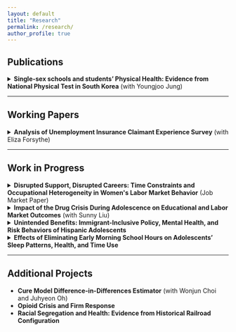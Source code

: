 ```yaml
---
layout: default
title: "Research"
permalink: /research/
author_profile: true
---
```


 

## Publications

<details>
  <summary><strong>Single-sex schools and students’ Physical Health: Evidence from National Physical Test in South Korea</strong> (with Youngjoo Jung)</summary>
  <p>
    <em>Economics Letters, 2025</em>  
    Abstract: Leveraging a randomized natural experiment, this study examines the impact of attending single-sex middle schools on students' physical fitness, measured through standardized nationwide physical tests. In South Korea, middle school students are assigned by lottery to either single-sex or coeducational schools within their designated school zones, providing an ideal setting to evaluate the effects of single-sex schooling. Using school-level data covering all middle schools, the study finds that boys attending single-sex schools achieve significantly higher pass rates on standardized physical fitness tests, suggesting improved physical fitness compared to their peers in coeducational schools.  
    However, no similar improvement is observed for girls attending single-sex schools. These findings suggest that single-sex schooling has differential effects by gender, highlighting the need to further research to understand the mechanisms underlying these varied outcomes.  
    📄 <a href="https://www.sciencedirect.com/science/article/pii/S0165176525001168" target="_blank">View Paper</a>  
  </p>
</details>

---

## Working Papers

<details>
  <summary><strong>Analysis of Unemployment Insurance Claimant Experience Survey</strong> (with Eliza Forsythe)</summary>
  <p>
    Report prepared for the Illinois Department of Employment Security (IDES).  
    Abstract: This report analyzes the Illinois Unemployment Insurance (UI) Claimant Experience Survey, conducted between August 2023 and August 2024, with the goal of improving equity in access to UI benefits and strengthening survey design. Using regression analysis of demographic characteristics and text analysis of open-ended responses, we examine how claimants’ backgrounds and filing circumstances shape their reported experiences with the UI system. The study focuses on key dimensions of the claimant journey, including sources of information, reliance on in-person services, perceived difficulty of filing, and narrative accounts of the process. By combining quantitative and qualitative evidence, the report provides insights into heterogeneity across demographic groups and filing types, and develops recommendations for improving data collection, reweighting procedures, and survey integration to support more representative and actionable insights for IDES.  
  </p>
</details>

---

## Work in Progress

<details>
  <summary><strong>Disrupted Support, Disrupted Careers: Time Constraints and Occupational Heterogeneity in Women's Labor Market Behavior</strong> (Job Market Paper)</summary>
  <p>
    Abstract: Skilled women often rely on outsourced household services to balance professional and household responsibilities. When the availability of these services contracts—such as through changes in local labor market conditions—women face intensified time constraints, often forcing a reallocation of hours toward household tasks at the expense of market work. The extent of this adjustment can differ across occupations due to variation in job demands and constraints.  

    This study exploits the staggered rollout of the Secure Communities immigration enforcement program, which generated an exogenous reduction in local household-service workers. Using a difference-in-differences approach, the analysis examines how college-educated women in skilled occupations adjust their labor supply following these contractions, with a focus on heterogeneity by occupational returns to extended working hours and spousal work flexibility. The results show that this pattern arises when greater reliance on outsourced services amplifies the impact of service disruptions. Among married women in high-return occupations, the reduction is smaller when spouses hold flexible jobs, highlighting the crucial role of supportive intra-household dynamics in mitigating the career disruptions faced by women.  

    These findings reveal an important channel through which disruptions in household services increase women's time constraints, producing occupation-specific penalties for women’s labor supply and potentially widening gender disparities among skilled professionals.  
  </p>
</details>

<details>
  <summary><strong>Impact of the Drug Crisis During Adolescence on Educational and Labor Market Outcomes</strong> (with Sunny Liu)</summary>
  <p>
    Abstract: Drug overdose in the United States has increased over six times in the past three decades. We investigate the education and labor market consequences of adolescent exposure to the drug crisis. Previous research has largely focused on the direct labor market effects on drug users. Our paper shifts focus to the long-term consequences, specifically examining the educational attainment and labor market outcomes of adolescents who grew up in communities affected by the drug crisis.  

    To mitigate potential omitted variable bias, we instrument for the severity of teens' exposure to the drug crisis using the state-level triplicate prescription programs, which influenced pharmaceutical companies' marketing strategies. By leveraging the variation in these state-level policies, we establish a causal link between the drug crisis and teenagers' outcomes in adulthood. We further shed light on the potential mechanisms by looking at direct effects on individuals and indirect effects on neighborhood amenities. Given the potential lifelong consequences of education and early career experiences, this research offers vital insights into the broader societal consequences of the ongoing drug crisis.  
  </p>
</details>

<details>
  <summary><strong>Unintended Benefits: Immigrant-Inclusive Policy, Mental Health, and Risk Behaviors of Hispanic Adolescents</strong></summary>
  <p>
    Abstract: This study examines the effects of immigrant-inclusive policy on the mental health and risk behaviors among Hispanic adolescents using state-level sanctuary policy. Employing a difference-in-differences design, the findings reveal significant mental health benefits, including a 10% reduction in reports of sadness and a 16% decrease in the probability of considering suicide. Additionally, declines in risk behaviors are observed with a 35% reduction in smoking initiation, a 15% decrease in the likelihood of currently smoking, and a 9% drop in alcohol consumption.  

    The findings underscore the policy's impact, which extends beyond its initial goals, yielding unforeseen positive effects across the broader Hispanic population. Considering the connection between adolescent mental health and subsequent labor market performance, as well as the economic costs associated with risky behaviors, the research stresses the importance of adopting a comprehensive perspective in future immigration policy formulation.  
  </p>
</details>

<details>
  <summary><strong>Effects of Eliminating Early Morning School Hours on Adolescents’ Sleep Patterns, Health, and Time Use</strong></summary>
  <p>
    Abstract: This project investigates the consequences of delaying school start times on adolescents’ sleep patterns, overall health, and daily time allocation.  
  </p>
</details>

---

## Additional Projects

- **Cure Model Difference-in-Differences Estimator** (with Wonjun Choi and Juhyeon Oh)  
- **Opioid Crisis and Firm Response**  
- **Racial Segregation and Health: Evidence from Historical Railroad Configuration**
